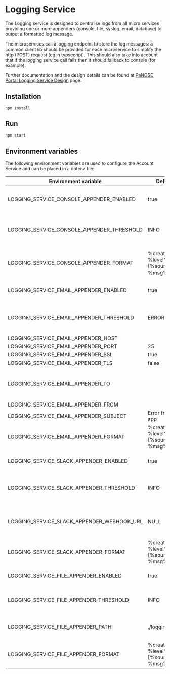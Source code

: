 # Logging Service

The Logging service is designed to centralise logs from all micro services providing one or more appenders (console, file, syslog, email, database) to output a formatted log message.

The microservices call a logging endpoint to store the log messages: a common client lib should be provided for each microservice to simplify the http (POST) request (eg in typsecript). This should also take into account that if the logging service call fails then it should fallback to console (for example).

Further documentation and the design details can be found at [PaNOSC Portal Logging Service Design](https://confluence.panosc.eu/x/-gDAAQ) page.

## Installation

```sh
npm install
```

## Run

```sh
npm start
```

## Environment variables

The following environment variables are used to configure the Account Service and can be placed in a dotenv file:

| Environment variable | Default value | Usage |
| ---- | ---- | ---- |
| LOGGING_SERVICE_CONSOLE_APPENDER_ENABLED | true | Enables the console appender |
| LOGGING_SERVICE_CONSOLE_APPENDER_THRESHOLD | INFO | The threshold of the console appender |
| LOGGING_SERVICE_CONSOLE_APPENDER_FORMAT | %createdAt% %level% [%source%] - %msg%n | The format of the console appender |
| LOGGING_SERVICE_EMAIL_APPENDER_ENABLED | true | Enables the email appender |
| LOGGING_SERVICE_EMAIL_APPENDER_THRESHOLD | ERROR | The threshold of the email appender |
| LOGGING_SERVICE_EMAIL_APPENDER_HOST | | |
| LOGGING_SERVICE_EMAIL_APPENDER_PORT | 25 | |
| LOGGING_SERVICE_EMAIL_APPENDER_SSL | true | |
| LOGGING_SERVICE_EMAIL_APPENDER_TLS | false | |
| LOGGING_SERVICE_EMAIL_APPENDER_TO | | A comma separated list of email addresses |
| LOGGING_SERVICE_EMAIL_APPENDER_FROM | | |
| LOGGING_SERVICE_EMAIL_APPENDER_SUBJECT | Error from portal app | |
| LOGGING_SERVICE_EMAIL_APPENDER_FORMAT | %createdAt% %level% [%source%] - %msg%n | The format of the email appender |
| LOGGING_SERVICE_SLACK_APPENDER_ENABLED | true | Enables the slack appender |
| LOGGING_SERVICE_SLACK_APPENDER_THRESHOLD | INFO | The threshold of the slack appender |
| LOGGING_SERVICE_SLACK_APPENDER_WEBHOOK_URL | NULL | The webhook URL to send the log to |
| LOGGING_SERVICE_SLACK_APPENDER_FORMAT | %createdAt% %level% [%source%] - %msg%n | The format of the slack appender |
| LOGGING_SERVICE_FILE_APPENDER_ENABLED | true | Enables the file appender |
| LOGGING_SERVICE_FILE_APPENDER_THRESHOLD | INFO | The threshold of the file appender |
| LOGGING_SERVICE_FILE_APPENDER_PATH | ./logging_service.log | Path to the file to write the log to |
| LOGGING_SERVICE_FILE_APPENDER_FORMAT | %createdAt% %level% [%source%] - %msg%n | The format of the file appender |

